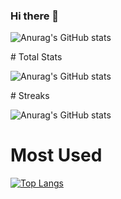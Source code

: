 ### Hi there 👋

<!--
**lawenIT/lawenit** is a ✨ _special_ ✨ repository because its `README.md` (this file) appears on your GitHub profile.

Here are some ideas to get you started:

- 🔭 I’m currently working on ...
- 🌱 I’m currently learning ...
- 👯 I’m looking to collaborate on ...
- 🤔 I’m looking for help with ...
- 💬 Ask me about ...
- 📫 How to reach me: ...
- 😄 Pronouns: ...
- ⚡ Fun fact: ...
-->

![Anurag's GitHub stats](https://github-readme-stats.vercel.app/api?username=lawenIT&show_icons=true&theme=highcontrast&count_private=false)
<div align-left>
# Total Stats

![Anurag's GitHub stats](https://github-readme-stats.vercel.app/api?username=lawenIT&show_icons=true&theme=vision-friendly-dark&count_private=true)
</div>
# Streaks

![Anurag's GitHub stats](https://github-readme-streak-stats.herokuapp.com/?user=lawenIT&theme=highcontrast)

# Most Used

[![Top Langs](https://github-readme-stats.vercel.app/api/top-langs/?username=lawenIT&theme=vision-friendly-dark)](#)
